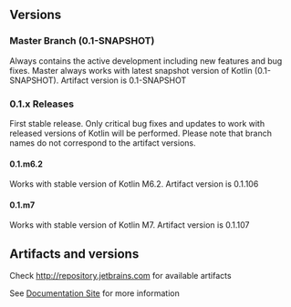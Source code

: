 ## Versions

### Master Branch (0.1-SNAPSHOT)

Always contains the active development including new features and bug fixes. Master always works with latest
snapshot version of Kotlin (0.1-SNAPSHOT). Artifact version is 0.1-SNAPSHOT

### 0.1.x Releases

First stable release. Only critical bug fixes and updates to work with released versions of Kotlin will be performed.
Please note that branch names do not correspond to the artifact versions. 

#### 0.1.m6.2  

Works with stable version of Kotlin M6.2. Artifact version is 0.1.106

#### 0.1.m7

Works with stable version of Kotlin M7. Artifact version is 0.1.107

## Artifacts and versions

Check http://repository.jetbrains.com for available artifacts

See [Documentation Site](http://jetbrains.github.io/spek) for more information
